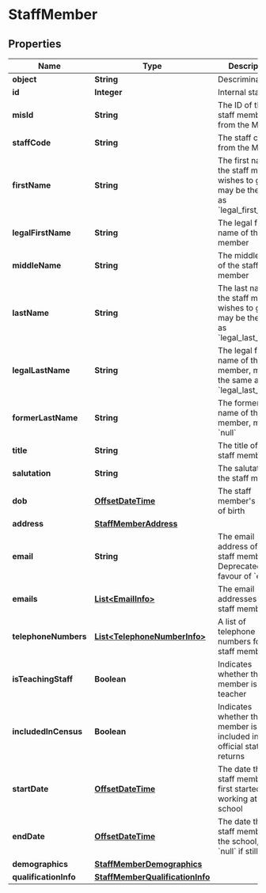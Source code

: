 
# StaffMember

## Properties
Name | Type | Description | Notes
------------ | ------------- | ------------- | -------------
**object** | **String** | Descriminator |  [optional]
**id** | **Integer** | Internal stable ID |  [optional]
**misId** | **String** | The ID of the staff member from the MIS |  [optional]
**staffCode** | **String** | The staff code from the MIS |  [optional]
**firstName** | **String** | The first name the staff member wishes to go by, may be the same as &#x60;legal_first_name&#x60; |  [optional]
**legalFirstName** | **String** | The legal first name of the staff member |  [optional]
**middleName** | **String** | The middle name of the staff member |  [optional]
**lastName** | **String** | The last name the staff member wishes to go by, may be the same as &#x60;legal_last_name&#x60; |  [optional]
**legalLastName** | **String** | The legal first name of the staff member, may be the same as &#x60;legal_last_name&#x60; |  [optional]
**formerLastName** | **String** | The former last name of the staff member, may be &#x60;null&#x60; |  [optional]
**title** | **String** | The title of the staff member |  [optional]
**salutation** | **String** | The salutation for the staff member |  [optional]
**dob** | [**OffsetDateTime**](OffsetDateTime.md) | The staff member&#39;s date of birth |  [optional]
**address** | [**StaffMemberAddress**](StaffMemberAddress.md) |  |  [optional]
**email** | **String** | The email address of the staff member. Deprecated in favour of &#x60;emails&#x60; |  [optional]
**emails** | [**List&lt;EmailInfo&gt;**](EmailInfo.md) | The email addresses of the staff member. |  [optional]
**telephoneNumbers** | [**List&lt;TelephoneNumberInfo&gt;**](TelephoneNumberInfo.md) | A list of telephone numbers for the staff member |  [optional]
**isTeachingStaff** | **Boolean** | Indicates whether the staff member is a teacher |  [optional]
**includedInCensus** | **Boolean** | Indicates whether the staff member is included in official statistical returns |  [optional]
**startDate** | [**OffsetDateTime**](OffsetDateTime.md) | The date the staff member first started working at the school |  [optional]
**endDate** | [**OffsetDateTime**](OffsetDateTime.md) | The date the staff member left the school, or &#x60;null&#x60; if still active |  [optional]
**demographics** | [**StaffMemberDemographics**](StaffMemberDemographics.md) |  |  [optional]
**qualificationInfo** | [**StaffMemberQualificationInfo**](StaffMemberQualificationInfo.md) |  |  [optional]




